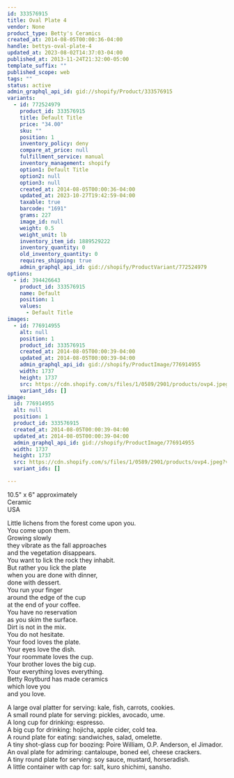 ```yaml
---
id: 333576915
title: Oval Plate 4
vendor: None
product_type: Betty's Ceramics
created_at: 2014-08-05T00:00:36-04:00
handle: bettys-oval-plate-4
updated_at: 2023-08-02T14:37:03-04:00
published_at: 2013-11-24T21:32:00-05:00
template_suffix: ""
published_scope: web
tags: ""
status: active
admin_graphql_api_id: gid://shopify/Product/333576915
variants:
  - id: 772524979
    product_id: 333576915
    title: Default Title
    price: "34.00"
    sku: ""
    position: 1
    inventory_policy: deny
    compare_at_price: null
    fulfillment_service: manual
    inventory_management: shopify
    option1: Default Title
    option2: null
    option3: null
    created_at: 2014-08-05T00:00:36-04:00
    updated_at: 2023-10-27T19:42:59-04:00
    taxable: true
    barcode: "1691"
    grams: 227
    image_id: null
    weight: 0.5
    weight_unit: lb
    inventory_item_id: 1889529222
    inventory_quantity: 0
    old_inventory_quantity: 0
    requires_shipping: true
    admin_graphql_api_id: gid://shopify/ProductVariant/772524979
options:
  - id: 394426643
    product_id: 333576915
    name: Default
    position: 1
    values:
      - Default Title
images:
  - id: 776914955
    alt: null
    position: 1
    product_id: 333576915
    created_at: 2014-08-05T00:00:39-04:00
    updated_at: 2014-08-05T00:00:39-04:00
    admin_graphql_api_id: gid://shopify/ProductImage/776914955
    width: 1737
    height: 1737
    src: https://cdn.shopify.com/s/files/1/0589/2901/products/ovp4.jpeg?v=1407211239
    variant_ids: []
image:
  id: 776914955
  alt: null
  position: 1
  product_id: 333576915
  created_at: 2014-08-05T00:00:39-04:00
  updated_at: 2014-08-05T00:00:39-04:00
  admin_graphql_api_id: gid://shopify/ProductImage/776914955
  width: 1737
  height: 1737
  src: https://cdn.shopify.com/s/files/1/0589/2901/products/ovp4.jpeg?v=1407211239
  variant_ids: []

---
```


10.5" x 6" approximately  
Ceramic   
USA

Little lichens from the forest come upon you.  
You come upon them.  
Growing slowly  
they vibrate as the fall approaches  
and the vegetation disappears.  
You want to lick the rock they inhabit.  
But rather you lick the plate  
when you are done with dinner,  
done with dessert.  
You run your finger  
around the edge of the cup  
at the end of your coffee.  
You have no reservation  
as you skim the surface.  
Dirt is not in the mix.  
You do not hesitate.  
Your food loves the plate.  
Your eyes love the dish.  
Your roommate loves the cup.  
Your brother loves the big cup.  
Your everything loves everything.  
Betty Roytburd has made ceramics  
which love you  
and you love.  
  
A large oval platter for serving: kale, fish, carrots, cookies.  
A small round plate for serving: pickles, avocado, ume.  
A long cup for drinking: espresso.  
A big cup for drinking: hojicha, apple cider, cold tea.  
A round plate for eating: sandwiches, salad, omelette.  
A tiny shot-glass cup for boozing: Poire William, O.P. Anderson, el Jimador.  
An oval plate for admiring: cantaloupe, boned eel, cheese crackers.  
A tiny round plate for serving: soy sauce, mustard, horseradish.  
A little container with cap for: salt, kuro shichimi, sansho.